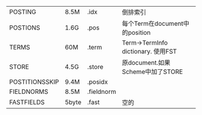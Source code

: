 |                |       |            |                                    |
| -------------- | ----- | ---------- | ---------------------------------- |
| POSTING        | 8.5M  | .idx       | 倒排索引                           |
| POSTIONS       | 1.6G  | .pos       | 每个Term在document中的position     |
| TERMS          | 60M   | .term      | Term->TermInfo dictionary. 使用FST |
| STORE          | 4.5G  | .store     | 原document.如果Scheme中加了STORE   |
| POSTITIONSSKIP | 9.4M  | .posidx    |                                    |
| FIELDNORMS     | 8.5M  | .fieldnorm |                                    |
| FASTFIELDS     | 5byte | .fast      | 空的                               |

